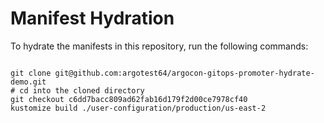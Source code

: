
# Manifest Hydration

To hydrate the manifests in this repository, run the following commands:

```shell

git clone git@github.com:argotest64/argocon-gitops-promoter-hydrate-demo.git
# cd into the cloned directory
git checkout c6dd7bacc809ad62fab16d179f2d00ce7978cf40
kustomize build ./user-configuration/production/us-east-2
```